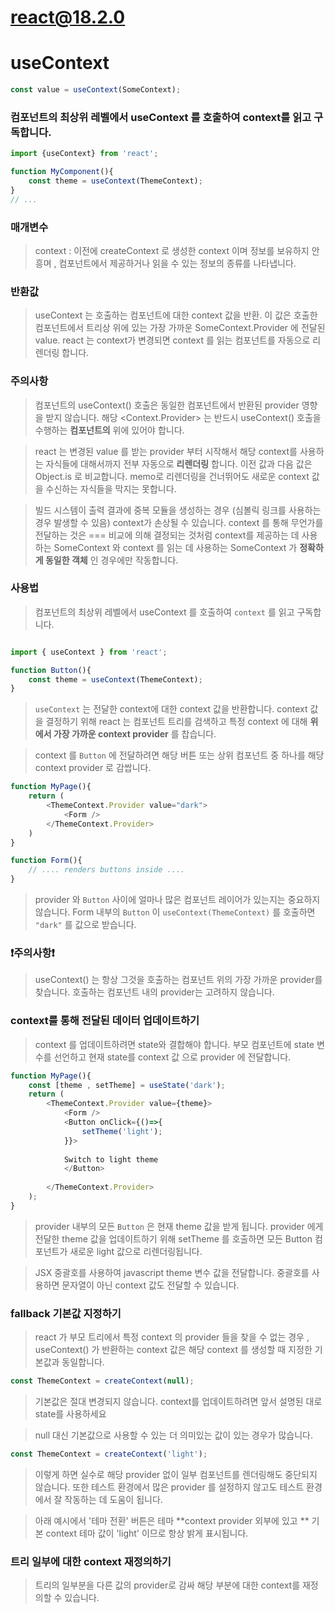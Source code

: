 # react@18.2.0

# **useContext**

```javascript
const value = useContext(SomeContext);
```

### **컴포넌트의 최상위 레벨에서 useContext 를 호출하여 context를 읽고 구독합니다.**

```javascript
import {useContext} from 'react';

function MyComponent(){
    const theme = useContext(ThemeContext);
}
// ... 
```

### 매개변수
> context : 이전에 createContext 로 생성한 context 이며 정보를 보유하지 안흥며 , 컴포넌트에서 제공하거나 읽을 수 있는 정보의 종류를 나타냅니다. 

### 반환값

> useContext 는 호출하는 컴포넌트에 대한 context 값을 반환. 이 값은 호출한 컴포넌트에서 트리상 위에 있는 가장 가까운 SomeContext.Provider 에 전달된 value. react 는 context가 변경되면 context 를 읽는 컴포넌트를 자동으로 리렌더링 합니다.


### 주의사항

> 컴포넌트의 useContext() 호출은 동일한 컴포넌트에서 반환된 provider 영향을 받지 않습니다. 해당 <Context.Provider> 는 반드시 useContext() 호출을 수행하는 **컴포넌트의** 위에 있어야 합니다.

> react 는 변경된 value 를 받는 provider 부터 시작해서 해당 context를 사용하는 자식들에 대해서까지 전부 자동으로 **리렌더링** 합니다. 이전 값과 다음 값은 Object.is 로 비교합니다. memo로 리렌더링을 건너뛰어도 새로운 context 값을 수신하는 자식들을 막지는 못합니다.


> 빌드 시스템이 출력 결과에 중복 모듈을 생성하는 경우 (심볼릭 링크를 사용하는 경우 발생할 수 있음) context가 손상될 수 있습니다. context 를 통해 무언가를 전달하는 것은 === 비교에 의해 결정되는 것처럼 context를 제공하는 데 사용하는 SomeContext 와 context 를 읽는 데 사용하는 SomeContext 가 **정확하게 동일한 객체** 인 경우에만 작동합니다.


### 사용법

> 컴포넌트의 최상위 레벨에서 useContext 를 호출하여 `context` 를 읽고 구독합니다.

```javascript

import { useContext } from 'react';

function Button(){
    const theme = useContext(ThemeContext);
}

```

> `useContext` 는 전달한 context에 대한 context 값을 반환합니다. context 값을 결정하기 위해 react 는 컴포넌트 트리를 검색하고 특정 context 에 대해 **위에서 가장 가까운 context provider** 를 찹습니다.

> context 를 `Button` 에 전달하려면 해당 버튼 또는 상위 컴포넌트 중 하나를 해당 context provider 로 감쌉니다.

```javascript
function MyPage(){
    return (
        <ThemeContext.Provider value="dark">
            <Form />
        </ThemeContext.Provider>
    )
}

function Form(){
    // .... renders buttons inside ....
}

```

> provider 와 `Button` 사이에 얼마나 많은 컴포넌트 레이어가 있는지는 중요하지 않습니다. Form 내부의 `Button` 이 `useContext(ThemeContext)` 를 호출하면 `"dark"` 를 값으로 받습니다.

### ❗️주의사항❗️ 

> useContext() 는 항상 그것을 호출하는 컴포넌트 위의 가장 가까운 provider를 찾습니다. 호출하는 컴포넌트 내의 provider는 고려하지 않습니다.


### context를 통해 전달된 데이터 업데이트하기

> context 를 업데이트하려면 state와 결합해야 합니다. 부모 컴포넌트에 state 변수를 선언하고 현재 state를 context 값 으로 provider 에 전달합니다.

```javascript
function MyPage(){
    const [theme , setTheme] = useState('dark');
    return (
        <ThemeContext.Provider value={theme}>
            <Form />
            <Button onClick={()=>{
                setTheme('light');
            }}>
            
            Switch to light theme
            </Button>
            
        </ThemeContext.Provider>
    );
}
```

> provider 내부의 모든 `Button` 은 현재 theme 값을 받게 됩니다. provider 에게 전달한 theme 값을 업데이트하기 위해 setTheme 를 호출하면 모든 Button 컴포넌트가 새로운 light 값으로 리렌더링됩니다.

> JSX 중괄호를 사용하여 javascript theme 변수 값을 전달합니다. 중괄호를 사용하면 문자열이 아닌 context 값도 전달할 수 있습니다.

### fallback 기본값 지정하기

> react 가 부모 트리에서 특정 context 의 provider 들을 찾을 수 없는 경우 , useContext() 가 반환하는 context 값은 해당 context 를 생성할 때 지정한 기본값과 동일합니다.

```javascript
const ThemeContext = createContext(null);
```
> 기본값은 절대 변경되지 않습니다. context를 업데이트하려면 앞서 설명된 대로 state를 사용하세요

> null 대신 기본값으로 사용할 수 있는 더 의미있는 값이 있는 경우가 많습니다.

```javascript
const ThemeContext = createContext('light');
```

> 이렇게 하면 실수로 해당 provider 없이 일부 컴포넌트를 렌더링해도 중단되지 않습니다. 또한 테스트 환경에서 많은 provider 를 설정하지 않고도 테스트 환경에서 잘 작동하는 데 도움이 됩니다.

> 아래 예시에서 '테마 전환' 버튼은 테마 **context provider 외부에 있고 ** 기본 context 테마 값이 'light' 이므로 항상 밝게 표시됩니다. 


### 트리 일부에 대한 context 재정의하기

> 트리의 일부분을 다른 값의 provider로 감싸 해당 부분에 대한 context를 재정의할 수 있습니다.
